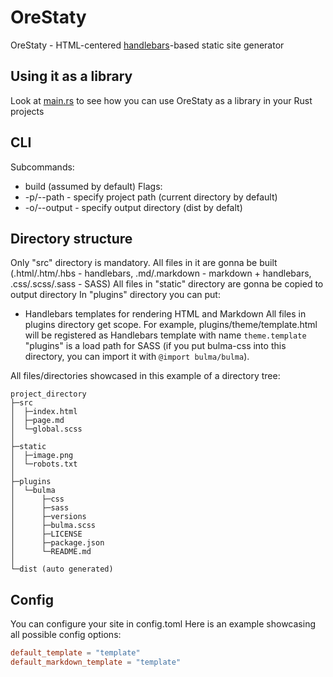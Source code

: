 # OreStaty
OreStaty - HTML-centered [handlebars](https://crates.io/crates/handlebars)-based static site generator

## Using it as a library
Look at [main.rs](https://github.com/InfiniteCoder01/orestaty/blob/master/src/main.rs) to see how you can use OreStaty as a library in your Rust projects

## CLI
Subcommands:
* build (assumed by default)
Flags:
* -p/--path - specify project path (current directory by default)
* -o/--output - specify output directory (dist by defalt)

## Directory structure
Only "src" directory is mandatory. All files in it are gonna be built (.html/.htm/.hbs - handlebars, .md/.markdown - markdown + handlebars, .css/.scss/.sass - SASS)
All files in "static" directory are gonna be copied to output directory
In "plugins" directory you can put:
* Handlebars templates for rendering HTML and Markdown
All files in plugins directory get scope. For example, plugins/theme/template.html will be registered as Handlebars template with name `theme.template`
"plugins" is a load path for SASS (if you put bulma-css into this directory, you can import it with `@import bulma/bulma`).

All files/directories showcased in this example of a directory tree:
```
project_directory
├─src
│  ├─index.html
│  ├─page.md
│  └─global.scss
│
├─static
│  ├─image.png
│  └─robots.txt
│
├─plugins
│  └─bulma
│      ├─css
│      ├─sass
│      ├─versions
│      ├─bulma.scss
│      ├─LICENSE
│      ├─package.json
│      └─README.md
│
└─dist (auto generated)
```

## Config
You can configure your site in config.toml
Here is an example showcasing all possible config options:
```toml
default_template = "template"
default_markdown_template = "template"
```
